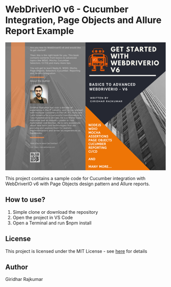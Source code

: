 # WebDriverIO v6 - Cucumber Integration, Page Objects and Allure Report Example

![Book Cover](https://github.com/grajk88/learning-webdriverio-handbook/blob/master/book-cover.png)

This project contains a sample code for Cucumber integration with WebDriverIO v6 with Page Objects design pattern and Allure reports. 

## How to use?

1. Simple clone or download the repository
2. Open the project in VS Code
3. Open a Terminal and run $npm install

## License

This project is licensed under the MIT License - see [here](https://mit-license.org/) for details

## Author
Giridhar Rajkumar
